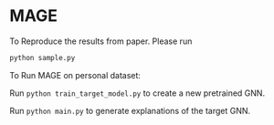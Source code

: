 # MAGE

To Reproduce the results from paper.
Please run 
```bash
python sample.py
```

To Run MAGE on personal dataset:

Run `python train_target_model.py` to create a new pretrained GNN.

Run `python main.py` to generate explanations of the target GNN.
